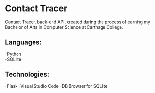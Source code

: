 # Contact Tracer

Contact Tracer, back-end API, created during the process of earning my Bachelor of Arts in Computer Science at Carthage College.

## Languages:

-Python   
-SQLlite

## Technologies:

-Flask 
-Visual Studio Code 
-DB Browser for SQLlite

